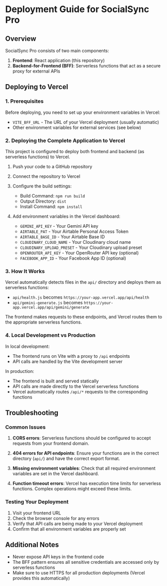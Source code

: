 # Deployment Guide for SocialSync Pro

## Overview

SocialSync Pro consists of two main components:
1. **Frontend**: React application (this repository)
2. **Backend-for-Frontend (BFF)**: Serverless functions that act as a secure proxy for external APIs

## Deploying to Vercel

### 1. Prerequisites

Before deploying, you need to set up your environment variables in Vercel:
- `VITE_BFF_URL` - The URL of your Vercel deployment (usually automatic)
- Other environment variables for external services (see below)

### 2. Deploying the Complete Application to Vercel

This project is configured to deploy both frontend and backend (as serverless functions) to Vercel.

1. Push your code to a GitHub repository
2. Connect the repository to Vercel
3. Configure the build settings:
   - Build Command: `npm run build`
   - Output Directory: `dist`
   - Install Command: `npm install`

4. Add environment variables in the Vercel dashboard:
   - `GEMINI_API_KEY` - Your Gemini API key
   - `AIRTABLE_PAT` - Your Airtable Personal Access Token
   - `AIRTABLE_BASE_ID` - Your Airtable Base ID
   - `CLOUDINARY_CLOUD_NAME` - Your Cloudinary cloud name
   - `CLOUDINARY_UPLOAD_PRESET` - Your Cloudinary upload preset
   - `OPENROUTER_API_KEY` - Your OpenRouter API key (optional)
   - `FACEBOOK_APP_ID` - Your Facebook App ID (optional)

### 3. How It Works

Vercel automatically detects files in the `api/` directory and deploys them as serverless functions:
- `api/health.js` becomes `https://your-app.vercel.app/api/health`
- `api/gemini-generate.js` becomes `https://your-app.vercel.app/api/gemini/generate`

The frontend makes requests to these endpoints, and Vercel routes them to the appropriate serverless functions.

### 4. Local Development vs Production

In local development:
- The frontend runs on Vite with a proxy to `/api` endpoints
- API calls are handled by the Vite development server

In production:
- The frontend is built and served statically
- API calls are made directly to the Vercel serverless functions
- Vercel automatically routes `/api/*` requests to the corresponding functions

## Troubleshooting

### Common Issues

1. **CORS errors**: Serverless functions should be configured to accept requests from your frontend domain.

2. **404 errors for API endpoints**: Ensure your functions are in the correct directory (`api/`) and have the correct export format.

3. **Missing environment variables**: Check that all required environment variables are set in the Vercel dashboard.

4. **Function timeout errors**: Vercel has execution time limits for serverless functions. Complex operations might exceed these limits.

### Testing Your Deployment

1. Visit your frontend URL
2. Check the browser console for any errors
3. Verify that API calls are being made to your Vercel deployment
4. Confirm that all environment variables are properly set

## Additional Notes

- Never expose API keys in the frontend code
- The BFF pattern ensures all sensitive credentials are accessed only by serverless functions
- Make sure to use HTTPS for all production deployments (Vercel provides this automatically)